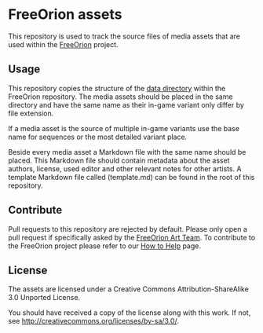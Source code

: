 FreeOrion assets
================

This repository is used to track the source files of media assets that
are used within the [FreeOrion] project.

Usage
-----

This repository copies the structure of the [data directory] within the
FreeOrion repository. The media assets should be placed in the same
directory and have the same name as their in-game variant only differ
by file extension.

If a media asset is the source of multiple in-game variants use the
base name for sequences or the most detailed variant place.

Beside every media asset a Markdown file with the same name should be
placed.  This Markdown file should contain metadata about the asset
authors, license, used editor and other relevant notes for other
artists.  A template Markdown file called (template.md) can be found in
the root of this repository.

Contribute
----------

Pull requests to this repository are rejected by default.  Please only
open a pull request if specifically asked by the [FreeOrion Art Team].
To contribute to the FreeOrion project please refer to our [How to Help]
page.

License
-------

The assets are licensed under a
Creative Commons Attribution-ShareAlike 3.0 Unported License.

You should have received a copy of the license along with this
work.  If not, see <http://creativecommons.org/licenses/by-sa/3.0/>.

[FreeOrion]: http://www.freeorion.org/
[data directory]: https://github.com/freeorion/freeorion/tree/master/default/data/
[FreeOrion Art Team]: http://www.freeorion.org/forum/viewforum.php?f=10
[How to Help]: http://www.freeorion.org/index.php/How_to_Help
